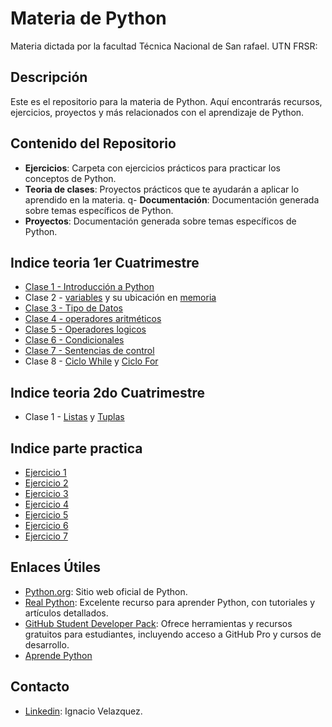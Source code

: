 # Materia de Python

Materia dictada por la facultad Técnica Nacional de San rafael. UTN FRSR:

## Descripción

Este es el repositorio para la materia de Python. Aquí encontrarás recursos, ejercicios, proyectos y más relacionados con el aprendizaje de Python.

## Contenido del Repositorio

- **Ejercicios**: Carpeta con ejercicios prácticos para practicar los conceptos de Python.
- **Teoria de clases**: Proyectos prácticos que te ayudarán a aplicar lo aprendido en la materia.
q- **Documentación**: Documentación generada sobre temas específicos de Python.
- **Proyectos**: Documentación generada sobre temas específicos de Python.

## Indice teoria 1er Cuatrimestre

- [Clase 1 - Introducción a Python](Teoria/clase1.py)
- Clase 2 - [variables](Teoria/clase2_variables.py) y su ubicación en [memoria](Teoria/clase2_variables_memoria.py)
- [Clase 3 - Tipo de Datos](Teoria/clase3_tipos_de_datos.py)
- [Clase 4 - operadores aritméticos](Teoria/clase5-operadores.py)
- [Clase 5 - Operadores logicos](Teoria/clase5-operadores.py)
- [Clase 6 - Condicionales](Teoria/clase6-condicionales.py)
- [Clase 7 - Sentencias de control](Teoria/clase7_SentenciaDeControl.py)
- Clase 8 - [Ciclo While](Teoria/clase8_ciclo_While.py) y [Ciclo For](Teoria/clase8_ciclo_For.py)

## Indice teoria 2do Cuatrimestre
- Clase 1 - [Listas](Teoria/sem2-clase1-colecciones.py) y [Tuplas](Teoria/sem2-clase2-tuplas.py)

## Indice parte practica
- [Ejercicio 1](Practicos/ejercicio1.py) 
- [Ejercicio 2](Practicos/ejercicio2.py)
- [Ejercicio 3](Practicos/ejercicio3.py)
- [Ejercicio 4](Practicos/ejercicio4.py)
- [Ejercicio 5](Practicos/ejercicio5.py)
- [Ejercicio 6](Practicos/ejercicio6.py)
- [Ejercicio 7](Practicos/ejercicio7.py)

## Enlaces Útiles

- [Python.org](https://www.python.org): Sitio web oficial de Python.
- [Real Python](https://realpython.com): Excelente recurso para aprender Python, con tutoriales y artículos detallados.
- [GitHub Student Developer Pack](https://education.github.com/pack): Ofrece herramientas y recursos gratuitos para estudiantes, incluyendo acceso a GitHub Pro y cursos de desarrollo.
- [Aprende Python ](https://aprendepython.es/)


## Contacto
- [Linkedin](https://www.linkedin.com/in/omar-ignacio-velazquez-44499414a/): Ignacio Velazquez.
